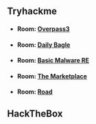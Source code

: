 ## Tryhackme

-   #### Room: [Overpass3](https://github.com/foreztgump/CTF_WriteUp/tree/master/Tryhackme/Overpass%203)
-   #### Room: [Daily Bagle](https://github.com/foreztgump/CTF_WriteUp/tree/master/Tryhackme/Daily%20Bagle)
-   #### Room: [Basic Malware RE](https://github.com/foreztgump/CTF_WriteUp/tree/master/Tryhackme/Basic%20Malware%20RE)
-   #### Room: [The Marketplace](https://github.com/foreztgump/CTF_WriteUp/tree/master/Tryhackme/The%20Marketplace)
-   #### Room: [Road](https://github.com/foreztgump/CTF_WriteUp/tree/master/Tryhackme/Road)

## HackTheBox
